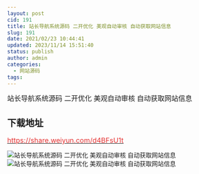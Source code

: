 ```yaml
---
layout: post
cid: 191
title: 站长导航系统源码 二开优化 美观自动审核 自动获取网站信息
slug: 191
date: 2021/02/23 10:44:41
updated: 2023/11/14 15:51:40
status: publish
author: admin
categories: 
  - 网站源码
tags: 
---
```



<div alt="潮男心博客 www.cnx0.com" >
				<p>
	<span style="font-size:16px;">站长导航系统源码 二开优化 美观自动审核 自动获取网站信息</span>
</p>
<p>
	<span style="font-size:16px;"><h2>下载地址</h2></span><a href="https://share.weiyun.com/d4BFsU1t" target="_blank"><span style="color:#E53333;font-size:16px;">https://share.weiyun.com/d4BFsU1t</span></a>
</p>
<p>
	<img src="https://www.kjsv.com/download/image/2021/02/22/20210222163615_625729.png" alt="站长导航系统源码 二开优化 美观自动审核 自动获取网站信息" title="站长导航系统源码 二开优化 美观自动审核 自动获取网站信息" align="" /><img src="https://www.kjsv.com/download/image/2021/02/22/20210222163711_894524.png" alt="站长导航系统源码 二开优化 美观自动审核 自动获取网站信息" 、title="站长导航系统源码 二开优化 美观自动审核 自动获取网站信息" align="" />
</p>			</div>
			